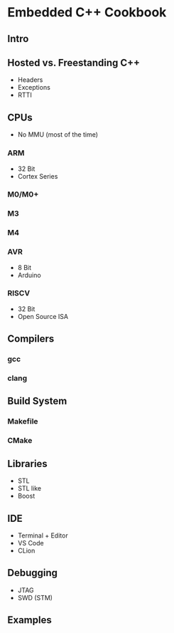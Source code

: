 # Embedded C++ Cookbook

## Intro

## Hosted vs. Freestanding C++

- Headers
- Exceptions
- RTTI

## CPUs

- No MMU (most of the time)

### ARM

- 32 Bit
- Cortex Series

### M0/M0+

### M3

### M4

### AVR

- 8 Bit
- Arduino

### RISCV

- 32 Bit
- Open Source ISA

## Compilers

### gcc

### clang

## Build System

### Makefile

### CMake

## Libraries

- STL
- STL like
- Boost

## IDE

- Terminal + Editor
- VS Code
- CLion

## Debugging

- JTAG
- SWD (STM)

## Examples
